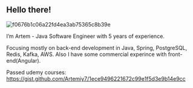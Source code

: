 ## Hello there!

![f0676b1c06a22fd4ea3ab75365c8b39e](https://github.com/user-attachments/assets/b142ed1f-8e3a-48ba-8de8-d8cb3e0c657d)

I’m Artem - Java Software Engineer with 5 years of experience.

Focusing mostly on back-end development in Java, Spring, PostgreSQL, Redis, Kafka, AWS.
Also I have some commercial experince with front-end(Angular).

Passed udemy courses: https://gist.github.com/Artemiy7/1ece9496221672c99e1f5d3e9b14e9cc
<!--
**Artemiy7/Artemiy7** is a ✨ _special_ ✨ repository because its `README.md` (this file) appears on your GitHub profile.

Here are some ideas to get you started:

- 🔭 I’m currently working on ...
- 🌱 I’m currently learning ...
- 👯 I’m looking to collaborate on ...
- 🤔 I’m looking for help with ...
- 💬 Ask me about ...
- 📫 How to reach me: ...
- 😄 Pronouns: ...
- ⚡ Fun fact: ...
-->
